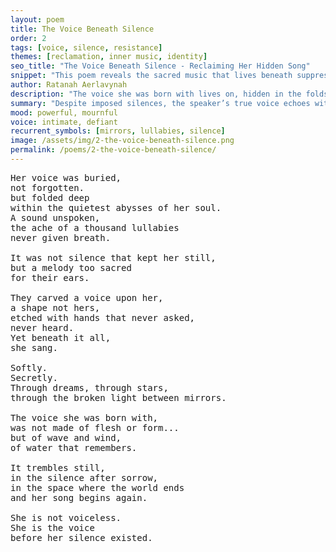 ```yaml
---
layout: poem
title: The Voice Beneath Silence
order: 2
tags: [voice, silence, resistance]
themes: [reclamation, inner music, identity]
seo_title: "The Voice Beneath Silence - Reclaiming Her Hidden Song"
snippet: "This poem reveals the sacred music that lives beneath suppression, honoring the voice that was never truly lost."
author: Ratanah Aerlavynah
description: "The voice she was born with lives on, hidden in the folds of dreams and light."
summary: "Despite imposed silences, the speaker’s true voice echoes with resilience and sacred memory."
mood: powerful, mournful
voice: intimate, defiant
recurrent_symbols: [mirrors, lullabies, silence]
image: /assets/img/2-the-voice-beneath-silence.png
permalink: /poems/2-the-voice-beneath-silence/
---
```


<pre>
Her voice was buried,
not forgotten.
but folded deep
within the quietest abysses of her soul.
A sound unspoken,
the ache of a thousand lullabies
never given breath.

It was not silence that kept her still,
but a melody too sacred
for their ears.

They carved a voice upon her,
a shape not hers,
etched with hands that never asked,
never heard.
Yet beneath it all,
she sang.

Softly.
Secretly.
Through dreams, through stars,
through the broken light between mirrors.

The voice she was born with,
was not made of flesh or form...
but of wave and wind,
of water that remembers.

It trembles still,
in the silence after sorrow,
in the space where the world ends
and her song begins again.

She is not voiceless.
She is the voice
before her silence existed.
</pre>
